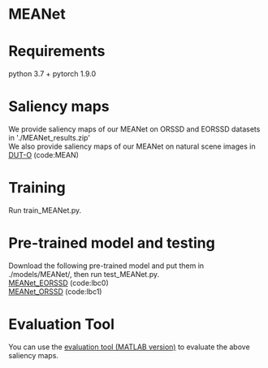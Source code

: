 # MEANet
# Requirements
python 3.7 + pytorch 1.9.0
# Saliency maps
We provide saliency maps of our MEANet on ORSSD and EORSSD datasets in './MEANet_results.zip'  
We also provide saliency maps of our MEANet on natural scene images in [DUT-O](https://pan.baidu.com/s/1HC0nLaURFVOvUPetNu5_hA?pwd=MEAN) (code:MEAN)
# Training
Run train_MEANet.py.
# Pre-trained model and testing
Download the following pre-trained model and put them in ./models/MEANet/, then run test_MEANet.py.  
[MEANet_EORSSD](https://pan.baidu.com/s/1uowO3bZHL45hZ875xhhTYA) (code:lbc0)  
[MEANet_ORSSD](https://pan.baidu.com/s/1I14LsveMLB-F08XCAsZqEg) (code:lbc1)
# Evaluation Tool
You can use the [evaluation tool (MATLAB version)](https://github.com/MathLee/MatlabEvaluationTools) to evaluate the above saliency maps.
